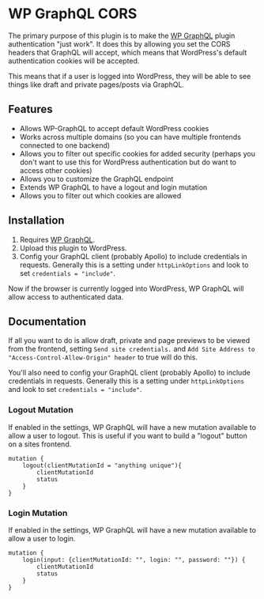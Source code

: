 # WP GraphQL CORS

The primary purpose of this plugin is to make the [WP GraphQL](https://github.com/wp-graphql/wp-graphql) plugin authentication "just work". It does this by allowing you set the CORS headers that GraphQL will accept, which means that WordPress's default authentication cookies will be accepted.

This means that if a user is logged into WordPress, they will be able to see things like draft and private pages/posts via GraphQL.

## Features

- Allows WP-GraphQL to accept default WordPress cookies
- Works across multiple domains (so you can have multiple frontends connected to one backend)
- Allows you to filter out specific cookies for added security (perhaps you don't want to use this for WordPress authentication but do want to access other cookies)
- Allows you to customize the GraphQL endpoint
- Extends WP GraphQL to have a logout and login mutation
- Allows you to filter out which cookies are allowed

## Installation

1.  Requires [WP GraphQL](https://github.com/wp-graphql/wp-graphql).
1.  Upload this plugin to WordPress.
1.  Config your GraphQL client (probably Apollo) to include credentials in requests. Generally this is a setting under `httpLinkOptions` and look to set `credentials = "include"`.

Now if the browser is currently logged into WordPress, WP GraphQL will allow access to authenticated data.

## Documentation

If all you want to do is allow draft, private and page previews to be viewed from the frontend, setting `Send site credentials.` and `Add Site Address to "Access-Control-Allow-Origin" header` to true will do this.

You'll also need to config your GraphQL client (probably Apollo) to include credentials in requests. Generally this is a setting under `httpLinkOptions` and look to set `credentials = "include"`.

### Logout Mutation

If enabled in the settings, WP GraphQL will have a new mutation available to allow a user to logout. This is useful if you want to build a "logout" button on a sites frontend.

```
mutation {
    logout(clientMutationId = "anything unique"){
        clientMutationId
        status
    }
}
```

### Login Mutation

If enabled in the settings, WP GraphQL will have a new mutation available to allow a user to login.

```
mutation {
	login(input: {clientMutationId: "", login: "", password: ""}) {
        clientMutationId
        status
    }
}
```

